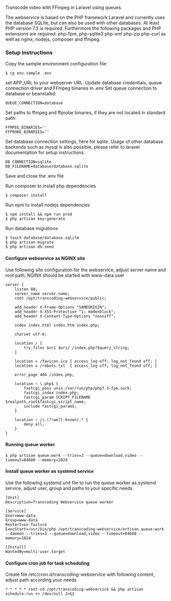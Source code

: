 Transcode video with FFmpeg in Laravel using queues. 

The webservice is based on the PHP framework Laravel and currently uses the database SQLite, but can also be used with other databases. 
At least PHP version 7.3 is required. Furthermore the following packages and PHP extensions are required: php-fpm, php-sqlite3 php-xml php-zip php-curl as well as nginx, nodejs, composer and ffmpeg.


### Setup Instructions

Copy the sample environment configuration file:
```
$ cp env.sample .env
```
set APP_URL to your webserver URL.
Update database credentials, queue connection driver and FFmpeg binaries in .env
Set queue connection to database or beanstalkd:
```
QUEUE_CONNECTION=database
```
Set paths to ffmpeg and ffprobe binaries, if they are not located in standard path:
```
FFMPEG_BINARIES=''
FFPROBE_BINARIES=''
```
Set database connection settings, here for sqlite. Usage of other database backends such as mysql is also possible, 
please refer to laravel documentation for setup instructions.
```
DB_CONNECTION=sqlite
DB_FILENAME=database/database.sqlite
```
Save and close the .env file

Run composer to install php dependencies 
```
$ composer install
```
Run npm to install nodejs dependencies 
```
$ npm install && npm run prod
$ php artisan key:generate
```

Run database migrations
```
$ touch database/database.sqlite
$ php artisan migrate
$ php artisan db:seed
```
#### Configure webservice as NGINX site
Use following site configuration for the webservice, 
adjust server name and root path.
NGINX should be started with www-data user
```
server {
    listen 80;
    server_name server.name;
    root /opt/transcoding-webservice/public;

    add_header X-Frame-Options "SAMEORIGIN";
    add_header X-XSS-Protection "1; mode=block";
    add_header X-Content-Type-Options "nosniff";

    index index.html index.htm index.php;

    charset utf-8;

    location / {
        try_files $uri $uri/ /index.php?$query_string;
    }

    location = /favicon.ico { access_log off; log_not_found off; }
    location = /robots.txt  { access_log off; log_not_found off; }

    error_page 404 /index.php;

    location ~ \.php$ {
        fastcgi_pass unix:/var/run/php/php7.3-fpm.sock;
        fastcgi_index index.php;
        fastcgi_param SCRIPT_FILENAME $realpath_root$fastcgi_script_name;
        include fastcgi_params;
    }

    location ~ /\.(?!well-known).* {
        deny all;
    }
}

```
#### Running queue worker
```
$ php artisan queue:work --tries=3 --queue=download,video --timeout=84600 --memory=1024
```

#### Install queue worker as systemd service
Use the following systemd unit file to run the queue worker as systemd service,
adjust user, group and paths to your specific needs
```
[Unit]
Description=Transcoding Webservice queue worker
 
[Service]
User=www-data
Group=www-data
Restart=on-failure
ExecStart=/usr/bin/php /opt/transcoding-webservice/artisan queue:work --daemon --tries=3 --queue=download,video --timeout=84600 --memory=1024
 
[Install]
WantedBy=multi-user.target
```
#### Configure cron job for task scheduling
Create file /etc/cron.d/transcoding-webservice with following content, adjust path according your needs
```
* * * * * root cd /opt/transcoding-webservice && php artisan schedule:run >> /dev/null 2>&1
```
